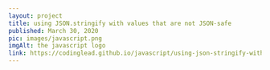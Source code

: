 ```yaml
---
layout: project
title: using JSON.stringify with values that are not JSON-safe
published: March 30, 2020
pic: images/javascript.png
imgAlt: the javascript logo
link: https://codinglead.github.io/javascript/using-json-stringify-with-values-that-are-not-json-safe
---
```

